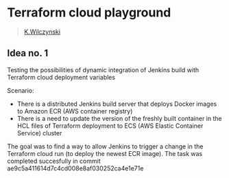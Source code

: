 ﻿# Terraform cloud playground 
 
 > [K.Wilczynski](mailto://krzysztof.wilczynski@pm.me)
 
 ## Idea no. 1
 Testing the possibilities of dynamic integration of Jenkins build with Terraform cloud deployment variables
 
 Scenario:
  - There is a distributed Jenkins build server that deploys Docker images to Amazon ECR (AWS container registry)
  - There is a need to update the version of the freshly built container in the HCL files of Terraform deployment to ECS (AWS Elastic Container Service) cluster
 
 The goal was to find a way to allow Jenkins to trigger a change in the Terraform cloud run (to deploy the newest ECR image).
 The task was completed succesfully in commit ae9c5a411614d7c4cd008e8af030252ca4e1e71e
